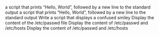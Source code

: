 a script that prints “Hello, World”, followed by a new line to the standard output
a script that prints “Hello, World”, followed by a new line to the standard output
Write a script that displays a confused smiley
Display the content of the /etc/passwd file
Display the content of /etc/passwd and /etc/hosts
Display the content of /etc/passwd and /etc/hosts

